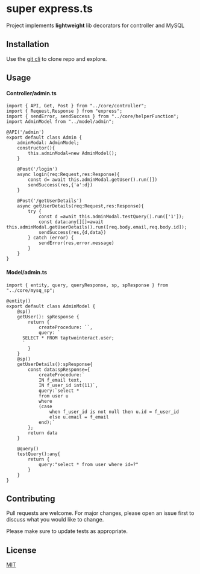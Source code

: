 # super express.ts
Project implements **lightweight** lib decorators for controller and MySQL 

## Installation
Use the [git cli](https://git-scm.com/downloads) to clone repo and explore.
## Usage
#### Controller/admin.ts
```
import { API, Get, Post } from "../core/controller";
import { Request,Response } from "express";
import { sendError, sendSuccess } from "../core/helperFunction";
import AdminModel from "../model/admin";

@API('/admin')
export default class Admin {
    adminModal: AdminModel;
    constructor(){
        this.adminModal=new AdminModel();
    }
    
    @Post('/login')
    async login(req:Request,res:Response){
        const d= await this.adminModal.getUser().run([])
        sendSuccess(res,{'a':d})
    }

    @Post('/getUserDetails')
    async getUserDetails(req:Request,res:Response){
        try {
            const d =await this.adminModal.testQuery().run(['1']);
            const data:any[][]=await this.adminModal.getUserDetails().run([req.body.email,req.body.id]);
            sendSuccess(res,{d,data})
        } catch (error) {
            sendError(res,error.message)
        }
    }
}
```

#### Model/admin.ts
```
import { entity, query, queryResponse, sp, spResponse } from "../core/mysq_sp";

@entity()
export default class AdminModel {
    @sp()
    getUser(): spResponse {
        return {
            createProcedure: ``,
            query: `
      SELECT * FROM taptwointeract.user;
      `
        }
    }
    @sp()
    getUserDetails():spResponse{
        const data:spResponse={
            createProcedure:`
            IN f_email text,
            IN f_user_id int(11)`,
            query:`select *
            from user u
            where 
            (case 
                when f_user_id is not null then u.id = f_user_id
                else u.email = f_email
            end);`
        };
        return data
    }

    @query()
    testQuery():any{
        return {
            query:"select * from user where id=?"
        }
    }
}
```

## Contributing
Pull requests are welcome. For major changes, please open an issue first to discuss what you would like to change.

Please make sure to update tests as appropriate.

## License
[MIT](https://choosealicense.com/licenses/mit/)


